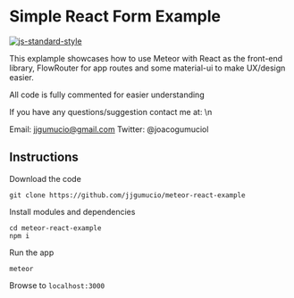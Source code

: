 # Simple React Form Example

[![js-standard-style](https://img.shields.io/badge/code%20style-standard-brightgreen.svg)](http://standardjs.com/)

This explample showcases how to use Meteor with React as the front-end library,
FlowRouter for app routes and some material-ui to make UX/design easier.

All code is fully commented for easier understanding

If you have any questions/suggestion contact me at: \n

Email: jjgumucio@gmail.com
Twitter: @joacogumuciol

## Instructions

Download the code

```
git clone https://github.com/jjgumucio/meteor-react-example
```

Install modules and dependencies

```
cd meteor-react-example
npm i
```

Run the app

```
meteor
```

Browse to ```localhost:3000```
